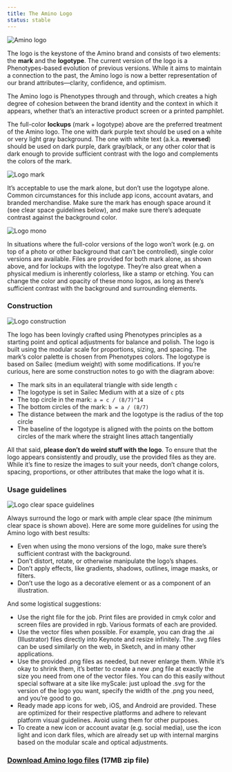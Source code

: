 ```yaml
---
title: The Amino Logo
status: stable
---
```


![Amino logo](/img/guides/logo-primary.png)

The logo is the keystone of the Amino brand and consists of two elements: the **mark** and the **logotype**. The current version of the logo is a Phenotypes-based evolution of previous versions. While it aims to maintain a connection to the past, the Amino logo is now a better representation of our brand attributes—clarity, confidence, and optimism.

The Amino logo is Phenotypes through and through, which creates a high degree of cohesion between the brand identity and the context in which it appears, whether that’s an interactive product screen or a printed pamphlet.

The full-color **lockups** (mark + logotype) above are the preferred treatment of the Amino logo. The one with dark purple text should be used on a white or very light gray background. The one with white text (a.k.a. **reversed**) should be used on dark purple, dark gray/black, or any other color that is dark enough to provide sufficient contrast with the logo and complements the colors of the mark.

![Logo mark](/img/guides/logo-mark.png)

It’s acceptable to use the mark alone, but don’t use the logotype alone. Common circumstances for this include app icons, account avatars, and branded merchandise. Make sure the mark has enough space around it (see clear space guidelines below), and make sure there’s adequate contrast against the background color.

![Logo mono](/img/guides/logo-mono.png)

In situations where the full-color versions of the logo won’t work (e.g. on top of a photo or other background that can’t be controlled), single color versions are available. Files are provided for both mark alone, as shown above, and for lockups with the logotype. They’re also great when a physical medium is inherently colorless, like a stamp or etching. You can change the color and opacity of these mono logos, as long as there’s sufficient contrast with the background and surrounding elements.

### Construction

![Logo construction](/img/guides/logo-construction.png)

The logo has been lovingly crafted using Phenotypes principles as a starting point and optical adjustments for balance and polish. The logo is built using the modular scale for proportions, sizing, and spacing. The mark’s color palette is chosen from Phenotypes colors. The logotype is based on Sailec (medium weight) with some modifications. If you’re curious, here are some construction notes to go with the diagram above:

- The mark sits in an equilateral triangle with side length `c`
- The logotype is set in Sailec Medium with at a size of `c` pts
- The top circle in the mark: `a = c / (8/7)^14`
- The bottom circles of the mark: `b = a / (8/7)`
- The distance between the mark and the logotype is the radius of the top circle
- The baseline of the logotype is aligned with the points on the bottom circles of the mark where the straight lines attach tangentially

All that said, **please don’t do weird stuff with the logo**. To ensure that the logo appears consistently and proudly, use the provided files as they are. While it’s fine to resize the images to suit your needs, don’t change colors, spacing, proportions, or other attributes that make the logo what it is.

### Usage guidelines

![Logo clear space guidelines](/img/guides/logo-clear-space.png)

Always surround the logo or mark with ample clear space (the minimum clear space is shown above). Here are some more guidelines for using the Amino logo with best results:

- Even when using the mono versions of the logo, make sure there’s sufficient contrast with the background.
- Don’t distort, rotate, or otherwise manipulate the logo’s shapes.
- Don’t apply effects, like gradients, shadows, outlines, image masks, or filters.
- Don’t use the logo as a decorative element or as a component of an illustration.

And some logistical suggestions:

- Use the right file for the job. Print files are provided in cmyk color and screen files are provided in rgb. Various formats of each are provided.
- Use the vector files when possible. For example, you can drag the .ai (Illustrator) files directly into Keynote and resize infinitely. The .svg files can be used similarly on the web, in Sketch, and in many other applications.
- Use the provided .png files as needed, but never enlarge them. While it’s okay to shrink them, it’s better to create a new .png file at exactly the size you need from one of the vector files. You can do this easily without special software at a site like myScale: just upload the .svg for the version of the logo you want, specify the width of the .png you need, and you’re good to go.
- Ready made app icons for web, iOS, and Android are provided. These are optimized for their respective platforms and adhere to relevant platform visual guidelines. Avoid using them for other purposes.
- To create a new icon or account avatar (e.g. social media), use the icon light and icon dark files, which are already set up with internal margins based on the modular scale and optical adjustments.

### [Download Amino logo files](https://www.dropbox.com/s/fq5981ebiduww03/amino%20logo%2021.zip?dl=1) (17MB zip file)
